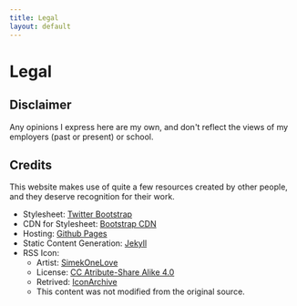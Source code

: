 ```yaml
---
title: Legal
layout: default
---
```

# Legal

## Disclaimer

Any opinions I express here are my own, and don't reflect the views of my
employers (past or present) or school.

## Credits

This website makes use of quite a few resources created by other people, and
they deserve recognition for their work.

- Stylesheet: [Twitter Bootstrap](http://getbootstrap.com)
- CDN for Stylesheet: [Bootstrap CDN](http://www.bootstrapcdn.com)
- Hosting: [Github Pages](//github.com)
- Static Content Generation: [Jekyll](http://jekyllrb.com)
- RSS Icon:
  - Artist: [SimekOneLove](http://simekonelove.deviantart.com/)
  - License: [CC Atribute-Share Alike 4.0](http://creativecommons.org/licenses/by-sa/4.0/)
  - Retrived: [IconArchive](http://www.iconarchive.com/show/modern-web-icons-by-simekonelove/rss-icon.html)
  - This content was not modified from the original source.
